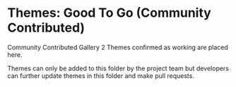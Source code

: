 # Themes: Good To Go (Community Contributed)
Community Contributed Gallery 2 Themes confirmed as working are placed here.

Themes can only be added to this folder by the project team but developers can further update themes in this folder and make pull requests. 
